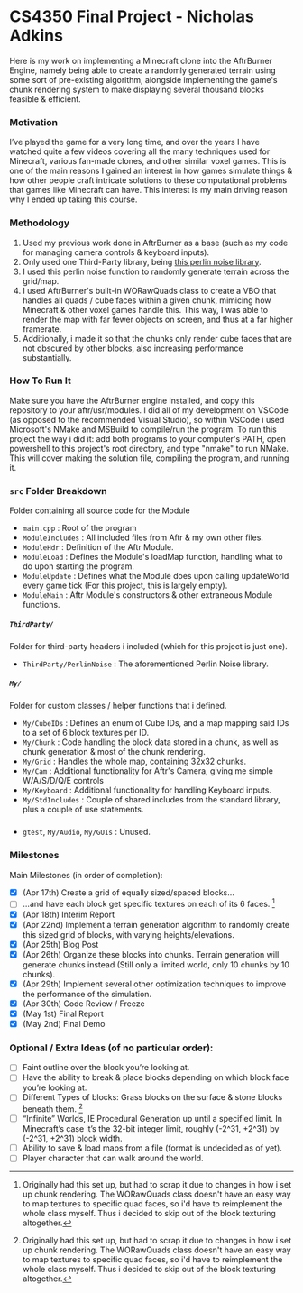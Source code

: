 
# CS4350 Final Project - Nicholas Adkins
Here is my work on implementing a Minecraft clone into the AftrBurner Engine, namely being able to create a randomly generated terrain using some sort of pre-existing algorithm, alongside implementing the game's chunk rendering system to make displaying several thousand blocks feasible & efficient.

### Motivation
I’ve played the game for a very long time, and over the years I have watched quite a few videos covering all the many techniques used for Minecraft, various fan-made clones, and other similar voxel games. This is one of the main reasons I gained an interest in how games simulate things & how other people craft intricate solutions to these computational problems that games like Minecraft can have. This interest is my main driving reason why I ended up taking this course.

### Methodology

1. Used my previous work done in AftrBurner as a base (such as my code for managing camera controls & keyboard inputs).
2. Only used one Third-Party library, being [this perlin noise library](https://github.com/Reputeless/PerlinNoise).
3. I used this perlin noise function to randomly generate terrain across the grid/map.
4. I used AftrBurner's built-in WORawQuads class to create a VBO that handles all quads / cube faces within a given chunk, mimicing how Minecraft & other voxel games handle this. This way, I was able to render the map with far fewer objects on screen, and thus at a far higher framerate.
5. Additionally, i made it so that the chunks only render cube faces that are not obscured by other blocks, also increasing performance substantially.

### How To Run It

Make sure you have the AftrBurner engine installed, and copy this repository to your aftr/usr/modules. I did all of my development on VSCode (as opposed to the recommended Visual Studio), so within VSCode i used Microsoft's NMake and MSBuild to compile/run the program. To run this project the way i did it: add both programs to your computer's PATH, open powershell to this project's root directory, and type "nmake" to run NMake. This will cover making the solution file, compiling the program, and running it.

### `src` Folder Breakdown
Folder containing all source code for the Module
* `main.cpp` : Root of the program
* `ModuleIncludes` : All included files from Aftr & my own other files.
* `ModuleHdr` : Definition of the Aftr Module.
* `ModuleLoad` : Defines the Module's loadMap function, handling what to do upon starting the program.
* `ModuleUpdate` : Defines what the Module does upon calling updateWorld every game tick (For this project, this is largely empty).
* `ModuleMain` : Aftr Module's constructors & other extraneous Module functions.

##### `ThirdParty/`
Folder for third-party headers i included (which for this project is just one).
* `ThirdParty/PerlinNoise` : The aforementioned Perlin Noise library.

##### `My/`
Folder for custom classes / helper functions that i defined.
* `My/CubeIDs` : Defines an enum of Cube IDs, and a map mapping said IDs to a set of 6 block textures per ID.
* `My/Chunk` : Code handling the block data stored in a chunk, as well as chunk generation & most of the chunk rendering.
* `My/Grid` : Handles the whole map, containing 32x32 chunks.
* `My/Cam` : Additional functionality for Aftr's Camera, giving me simple W/A/S/D/Q/E controls
* `My/Keyboard` : Additional functionality for handling Keyboard inputs.
* `My/StdIncludes` : Couple of shared includes from the standard library, plus a couple of use statements.

#####
* `gtest`, `My/Audio`, `My/GUIs` : Unused.

### Milestones
Main Milestones (in order of completion):
- [x] (Apr 17th) Create a grid of equally sized/spaced blocks...
- [ ] ...and have each block get specific textures on each of its 6 faces. [^1]
- [x] (Apr 18th) Interim Report
- [x] (Apr 22nd) Implement a terrain generation algorithm to randomly create this sized grid of blocks, with varying heights/elevations.
- [x] (Apr 25th) Blog Post
- [x] (Apr 26th) Organize these blocks into chunks. Terrain generation will generate chunks instead (Still only a limited world, only 10 chunks by 10 chunks).
- [x] (Apr 29th) Implement several other optimization techniques to improve the performance of the simulation.
- [x] (Apr 30th) Code Review / Freeze
- [x] (May 1st) Final Report
- [x] (May 2nd) Final Demo

### Optional / Extra Ideas (of no particular order):
- [ ] Faint outline over the block you’re looking at.
- [ ] Have the ability to break & place blocks depending on which block face you’re looking at.
- [ ] Different Types of blocks: Grass blocks on the surface & stone blocks beneath them. [^1]
- [ ] “Infinite” Worlds, IE Procedural Generation up until a specified limit. In Minecraft’s case it’s the 32-bit integer limit, roughly (-2^31, +2^31) by (-2^31, +2^31) block width.
- [ ] Ability to save & load maps from a file (format is undecided as of yet).
- [ ] Player character that can walk around the world.

[^1]: Originally had this set up, but had to scrap it due to changes in how i set up chunk rendering. The WORawQuads class doesn't have an easy way to map textures to specific quad faces, so i'd have to reimplement the whole class myself. Thus i decided to skip out of the block texturing altogether.
